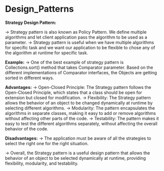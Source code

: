 # Design_Patterns


**Strategy Design Pattern:**

-> Strategy pattern is also known as Policy Pattern. We define multiple algorithms and let client application pass the algorithm to be used as a parameter.
-> Strategy pattern is useful when we have multiple algorithms for specific task and we want our application to be flexible to chose any of the algorithm at runtime for specific task.

**Example:**
-> One of the best example of strategy pattern is Collections.sort() method that takes Comparator parameter. Based on the different implementations of Comparator interfaces, the Objects are getting sorted in different ways.

**Advantages:**
-> Open-Closed Principle: The Strategy pattern follows the Open-Closed Principle, which states that a class should be open for extension but closed for modification.
-> Flexibility: The Strategy pattern allows the behavior of an object to be changed dynamically at runtime by selecting different algorithms.
-> Modularity: The pattern encapsulates the algorithms in separate classes, making it easy to add or remove algorithms without affecting other parts of the code.
-> Testability: The pattern makes it easy to test the different algorithms separately, without affecting the overall behavior of the code.

**Disadvantages:**
-> The application must be aware of all the strategies to select the right one for the right situation.

-> Overall, the Strategy pattern is a useful design pattern that allows the behavior of an object to be selected dynamically at runtime, providing flexibility, modularity, and testability.
